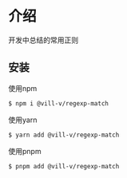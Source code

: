 # 介绍

开发中总结的常用正则

## 安装

使用npm

```bash
$ npm i @vill-v/regexp-match
```

使用yarn

```bash
$ yarn add @vill-v/regexp-match
```

使用pnpm

```bash
$ pnpm add @vill-v/regexp-match
